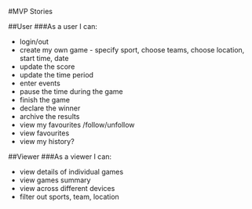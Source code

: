 #MVP Stories

##User
###As a user I can:
- login/out
- create my own game - specify sport, choose teams, choose location, start time, date
- update the score
- update the time period
- enter events
- pause the time during the game
- finish the game
- declare the winner
- archive the results
- view my favourites /follow/unfollow
- view favourites
- view my history?

##Viewer
###As a viewer I can:
- view details of individual games
- view games summary
- view across different devices
- filter out sports, team, location


